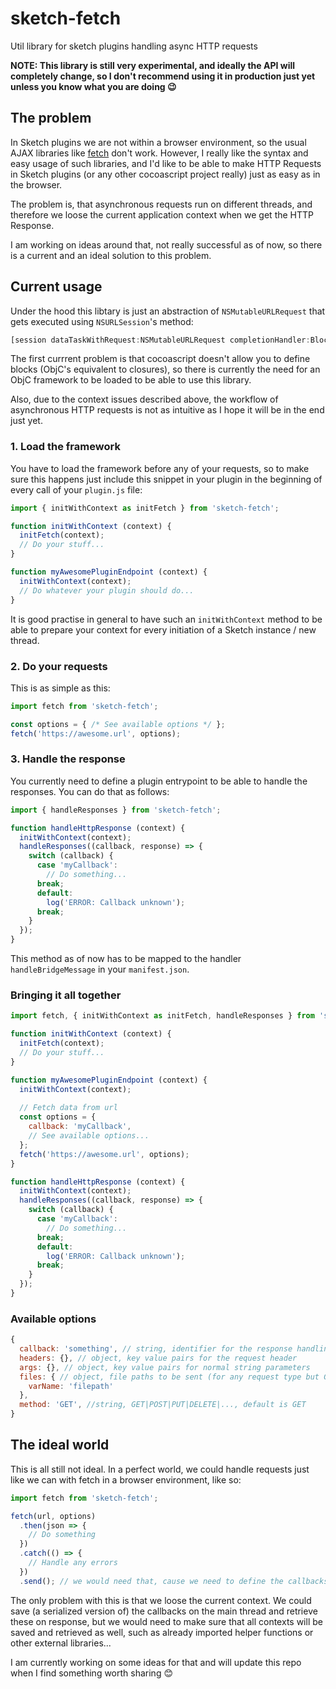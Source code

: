 # sketch-fetch

Util library for sketch plugins handling async HTTP requests

**NOTE: This library is still very experimental, and ideally the API will completely change, so I don't recommend using it in production just yet unless you know what you are doing 😉**

## The problem

In Sketch plugins we are not within a browser environment, so the usual AJAX libraries like [fetch](https://github.com/github/fetch) don't work. However, I really like the syntax and easy usage of such libraries, and I'd like to be able to make HTTP Requests in Sketch plugins (or any other cocoascript project really) just as easy as in the browser.

The problem is, that asynchronous requests run on different threads, and therefore we loose the current application context when we get the HTTP Response.

I am working on ideas around that, not really successful as of now, so there is a current and an ideal solution to this problem.

## Current usage

Under the hood this libtary is just an abstraction of `NSMutableURLRequest` that gets executed using `NSURLSession`'s method:

```js
[session dataTaskWithRequest:NSMutableURLRequest completionHandler:Block]
```

The first currrent problem is that cocoascript doesn't allow you to define blocks (ObjC's equivalent to closures), so there is currently the need for an ObjC framework to be loaded to be able to use this library.

Also, due to the context issues described above, the workflow of asynchronous HTTP requests is not as intuitive as I hope it will be in the end just yet.

### 1. Load the framework

You have to load the framework before any of your requests, so to make sure this happens just include this snippet in your plugin in the beginning of every call of your `plugin.js` file:

```js
import { initWithContext as initFetch } from 'sketch-fetch';

function initWithContext (context) {
  initFetch(context);
  // Do your stuff...
}

function myAwesomePluginEndpoint (context) {
  initWithContext(context);
  // Do whatever your plugin should do...
}
```

It is good practise in general to have such an `initWithContext` method to be able to prepare your context for every initiation of a Sketch instance / new thread.

### 2. Do your requests

This is as simple as this:

```js
import fetch from 'sketch-fetch';

const options = { /* See available options */ };
fetch('https://awesome.url', options);
```

### 3. Handle the response

You currently need to define a plugin entrypoint to be able to handle the responses. You can do that as follows:

```js
import { handleResponses } from 'sketch-fetch';

function handleHttpResponse (context) {
  initWithContext(context);
  handleResponses((callback, response) => {
    switch (callback) {
      case 'myCallback':
        // Do something...
      break;
      default:
        log('ERROR: Callback unknown');
      break;
    }
  });
}
```

This method as of now has to be mapped to the handler `handleBridgeMessage` in your `manifest.json`.

### Bringing it all together

```js
import fetch, { initWithContext as initFetch, handleResponses } from 'sketch-fetch';

function initWithContext (context) {
  initFetch(context);
  // Do your stuff...
}

function myAwesomePluginEndpoint (context) {
  initWithContext(context);
    
  // Fetch data from url
  const options = {
    callback: 'myCallback',
    // See available options...
  };
  fetch('https://awesome.url', options);
}

function handleHttpResponse (context) {
  initWithContext(context);
  handleResponses((callback, response) => {
    switch (callback) {
      case 'myCallback':
        // Do something...
      break;
      default:
        log('ERROR: Callback unknown');
      break;
    }
  });
}
```

### Available options

```js
{
  callback: 'something', // string, identifier for the response handling
  headers: {}, // object, key value pairs for the request header
  args: {}, // object, key value pairs for normal string parameters
  files: { // object, file paths to be sent (for any request type but GET)
    varName: 'filepath'
  },
  method: 'GET', //string, GET|POST|PUT|DELETE|..., default is GET
}
```

## The ideal world

This is all still not ideal. In a perfect world, we could handle requests just like we can with fetch in a browser environment, like so:

```js
import fetch from 'sketch-fetch';

fetch(url, options)
  .then(json => {
    // Do something
  })
  .catch(() => {
    // Handle any errors
  })
  .send(); // we would need that, cause we need to define the callbacks before we actually send the request...
```

The only problem with this is that we loose the current context. We could save (a serialized version of) the callbacks on the main thread and retrieve these on response, but we would need to make sure that all contexts will be saved and retrieved as well, such as already imported helper functions or other external libraries...

I am currently working on some ideas for that and will update this repo when I find something worth sharing 😊